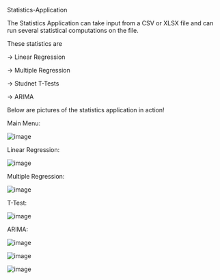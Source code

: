  Statistics-Application

 The Statistics Application can take input from a CSV or XLSX file and can run several statistical computations on the file. 
 
 These statistics are
 
   -> Linear Regression
   
   -> Multiple Regression
   
   -> Studnet T-Tests
   
  -> ARIMA

  Below are pictures of the statistics application in action!

  Main Menu:

![image](https://github.com/AliMoeez/Statistics-Application/assets/77748153/892cf6b3-206b-4655-a3ba-2197264bdbd8)

Linear Regression:

![image](https://github.com/AliMoeez/Statistics-Application/assets/77748153/1f760d2b-e11c-4c6f-ad52-8b88e0819791)



Multiple Regression:

![image](https://github.com/AliMoeez/Statistics-Application/assets/77748153/cedc0a0b-bde5-4703-9b49-d84513ef662d)


T-Test:

![image](https://github.com/AliMoeez/Statistics-Application/assets/77748153/ea554f88-fd8c-4659-9094-cd5d1829397e)


ARIMA:

![image](https://github.com/AliMoeez/Statistics-Application/assets/77748153/cc77294b-4985-4f16-856f-88cd0ac84ebb)


![image](https://github.com/AliMoeez/Statistics-Application/assets/77748153/37479823-5102-484c-956a-f1cf72ac5028)

![image](https://github.com/AliMoeez/Statistics-Application/assets/77748153/0d97c234-55a9-4ea1-8f7b-94cbb141bd00)







 

